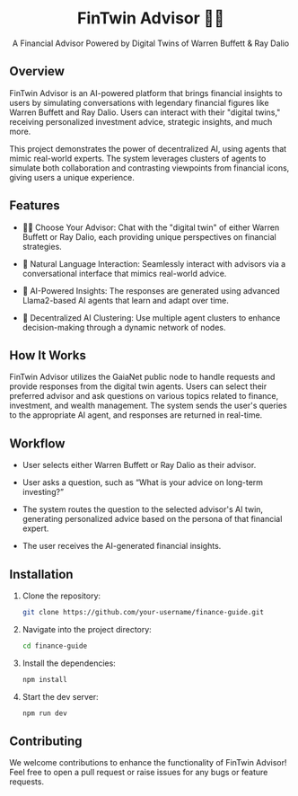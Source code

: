 <h1 align="center">FinTwin Advisor 🧠💸</h1>
<p align="center">A Financial Advisor Powered by Digital Twins of Warren Buffett & Ray Dalio
</p>

<h2>Overview</h2>
<p>FinTwin Advisor is an AI-powered platform that brings financial insights to users by simulating conversations with legendary financial figures like Warren Buffett and Ray Dalio. Users can interact with their "digital twins," receiving personalized investment advice, strategic insights, and much more.

This project demonstrates the power of decentralized AI, using agents that mimic real-world experts. The system leverages clusters of agents to simulate both collaboration and contrasting viewpoints from financial icons, giving users a unique experience.</p>

## Features
- 🧑‍💼 Choose Your Advisor: Chat with the "digital twin" of either Warren Buffett or Ray Dalio, each providing unique perspectives on financial strategies.
  
- 💬 Natural Language Interaction: Seamlessly interact with advisors via a conversational interface that mimics real-world advice.
  
- 🧠 AI-Powered Insights: The responses are generated using advanced Llama2-based AI agents that learn and adapt over time.
- 🔄 Decentralized AI Clustering: Use multiple agent clusters to enhance decision-making through a dynamic network of nodes.

## How It Works
FinTwin Advisor utilizes the GaiaNet public node to handle requests and provide responses from the digital twin agents. Users can select their preferred advisor and ask questions on various topics related to finance, investment, and wealth management. The system sends the user's queries to the appropriate AI agent, and responses are returned in real-time.

## Workflow
- User selects either Warren Buffett or Ray Dalio as their advisor.

- User asks a question, such as “What is your advice on long-term investing?”

- The system routes the question to the selected advisor's AI twin, generating personalized advice based on the persona of that financial expert.

- The user receives the AI-generated financial insights.


## Installation
1. Clone the repository:
   ```bash
   git clone https://github.com/your-username/finance-guide.git

2. Navigate into the project directory:
   ```bash
   cd finance-guide

3. Install the dependencies:
   ```bash
   npm install

4. Start the dev server:
   ```bash
   npm run dev


## Contributing
We welcome contributions to enhance the functionality of FinTwin Advisor! Feel free to open a pull request or raise issues for any bugs or feature requests.

